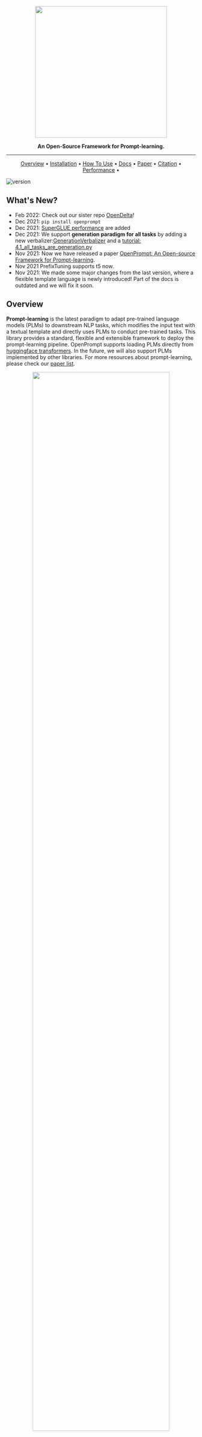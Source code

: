 

<div align="center">

<img src="https://z3.ax1x.com/2021/11/11/IwED0K.png" width="350px">
  
**An Open-Source Framework for Prompt-learning.**

------

<p align="center">
  <a href="#Overview">Overview</a> •
  <a href="#installation">Installation</a> •
  <a href="#use-openprompt">How To Use</a> •
  <a href="https://thunlp.github.io/OpenPrompt/">Docs</a> • 
  <a href="https://arxiv.org/abs/2111.01998">Paper</a> •  
  <a href="#citation">Citation</a> •
  <a href="https://github.com/thunlp/OpenPrompt/tree/main/results/">Performance</a> •
</p>

</div>

![version](https://img.shields.io/badge/version-v0.1.2-blue)




## What's New?

- Feb 2022: Check out our sister repo [OpenDelta](https://github.com/thunlp/OpenDelta)!
- Dec 2021: `pip install openprompt`
- Dec 2021: [SuperGLUE performance](https://github.com/thunlp/OpenPrompt/tree/main/results) are added 
- Dec 2021: We support **generation paradigm for all tasks** by adding a new verbalizer:[GenerationVerbalizer](https://github.com/thunlp/OpenPrompt/blob/main/openprompt/prompts/generation_verbalizer.py) and a [tutorial: 4.1_all_tasks_are_generation.py](https://github.com/thunlp/OpenPrompt/blob/main/tutorial/4.1_all_tasks_are_generation.py)
- Nov 2021: Now we have released a paper [OpenPrompt: An Open-source Framework for Prompt-learning](https://arxiv.org/abs/2111.01998).
- Nov 2021 PrefixTuning supports t5 now.
- Nov 2021: We made some major changes from the last version, where a flexible template language is newly introduced! Part of the docs is outdated and we will fix it soon. 


## Overview

**Prompt-learning** is the latest paradigm to adapt pre-trained language models (PLMs) to downstream NLP tasks, which modifies the input text with a textual template and directly uses PLMs to conduct pre-trained tasks. This library provides a standard, flexible and extensible framework to deploy the prompt-learning pipeline. OpenPrompt supports loading PLMs directly from [huggingface transformers](https://github.com/huggingface/transformers). In the future, we will also support PLMs implemented by other libraries. For more resources about prompt-learning, please check our [paper list](https://github.com/thunlp/PromptPapers).

<div align="center">


<img src="https://z3.ax1x.com/2021/11/03/IAdT3D.png" width="85%" align="center"/>

</div>



## What Can You Do via OpenPrompt?



![demo](docs/source/demo.gif)



- Use the implementations of current prompt-learning approaches.* We have implemented various of prompting methods, including templating, verbalizing and optimization strategies under a unified standard. You can easily call and understand these methods.
- *Design your own prompt-learning work.* With the extensibility of OpenPrompt, you can quickly practice your prompt-learning ideas.



## Installation

### Using Pip

Our repo is tested on Python 3.6+ and PyTorch 1.8.1+, install OpenPrompt using pip as follows:


```shell
pip install openprompt
```

To play with the latest features, you can also install OpenPrompt from the source.

### Using Git  

Clone the repository from github: 

```shell
git clone https://github.com/thunlp/OpenPrompt.git
cd OpenPrompt
pip install -r requirements.txt
python setup.py install
```

Modify the code

```
python setup.py develop
```



## Use OpenPrompt

### Base Concepts

A  `PromptModel`  object contains a `PLM`, a (or multiple) `Template`  and a (or multiple) `Verbalizer`, where the `Template` class is defined to wrap the original input with templates, and the `Verbalizer` class is to construct a projection between labels and target words in the current vocabulary. And a `PromptModel`  object practically participates in training and inference. 

### Introduction by a Simple Example

With the modularity and flexibility of OpenPrompt, you can easily develop a prompt-learning pipeline.

#### Step 1: Define a task

The first step is to determine the current NLP task, think about what’s your data looks like and what do you want from the data! That is, the essence of this step is to determine the `classses` and the `InputExample` of the task. For simplicity, we use Sentiment Analysis as an example. tutorial_task.

```python
from openprompt.data_utils import InputExample
classes = [ # There are two classes in Sentiment Analysis, one for negative and one for positive
    "negative",
    "positive"
]
dataset = [ # For simplicity, there's only two examples
    # text_a is the input text of the data, some other datasets may have multiple input sentences in one example.
    InputExample(
        guid = 0,
        text_a = "Albert Einstein was one of the greatest intellects of his time.",
    ),
    InputExample(
        guid = 1,
        text_a = "The film was badly made.",
    ),
]
```



#### Step 2: Define a Pre-trained Language Models (PLMs) as backbone.

Choose a PLM to support your task. Different models have different attributes, we encourge you to use OpenPrompt to explore the potential of various PLMs. OpenPrompt is compatible with models on [huggingface](https://huggingface.co/transformers/).

```python
from openprompt.plms import load_plm
plm, tokenizer, model_config, WrapperClass = load_plm("bert", "bert-base-cased")
```



#### Step 3: Define a Template.

A `Template` is a modifier of the original input text, which is also one of the most important modules in prompt-learning. 
We have defined `text_a` in Step 1.

```python
from openprompt.prompts import ManualTemplate
promptTemplate = ManualTemplate(
    text = '{"placeholder":"text_a"} It was {"mask"}',
    tokenizer = tokenizer,
)
```



#### Step 4: Define a Verbalizer

A `Verbalizer` is another important (but not neccessary) in prompt-learning,which projects the original labels (we have defined them as `classes`, remember?) to a set of label words. Here is an example that we project the `negative` class to the word bad, and project the `positive` class to the words good, wonderful, great.

```python
from openprompt.prompts import ManualVerbalizer
promptVerbalizer = ManualVerbalizer(
    classes = classes,
    label_words = {
        "negative": ["bad"],
        "positive": ["good", "wonderful", "great"],
    },
    tokenizer = tokenizer,
)
```



#### Step 5: Combine them into a PromptModel

Given the task, now we have a `PLM`, a `Template` and a `Verbalizer`, we combine them into a `PromptModel`. Note that although the example naively combine the three modules, you can actually define some complicated interactions among them.

```python
from openprompt import PromptForClassification
promptModel = PromptForClassification(
    template = promptTemplate,
    plm = plm,
    verbalizer = promptVerbalizer,
)
```

#### Step 6: Define a DataLoader

A ``PromptDataLoader`` is basically a prompt version of pytorch Dataloader, which also includes a ``Tokenizer``, a ``Template`` and a ``TokenizerWrapper``.

```python

    from openprompt import PromptDataLoader
    data_loader = PromptDataLoader(
        dataset = dataset,
        tokenizer = tokenizer, 
        template = promptTemplate, 
        tokenizer_wrapper_class=WrapperClass,
    )
```

#### Step 7: Train and inference

Done! We can conduct training and inference the same as other processes in Pytorch.


```python
    import torch
    
    # making zero-shot inference using pretrained MLM with prompt
    promptModel.eval()
    with torch.no_grad():
        for batch in data_loader:
            logits = promptModel(batch)
            preds = torch.argmax(logits, dim = -1)
            print(classes[preds])
    # predictions would be 1, 0 for classes 'positive', 'negative'
```

Please refer to our [tutorial scripts](https://github.com/thunlp/OpenPrompt/tree/main/tutorial), and [documentation](https://thunlp.github.io/OpenPrompt/) for more details.

## Datasets

We provide a series of download scripts in the `dataset/` folder, feel free to use them to download benchmarks.

## Performance Report
There are too many possible combinations powered by OpenPrompt. We are trying our best
to test the performance of different methods as soon as possible. The performance will be constantly updated into the [Tables](https://github.com/thunlp/OpenPrompt/tree/main/results/).
We also encourage the users to find the best hyper-parameters for their own tasks and report the results by making pull request.

## Known Issues
Major improvement/enhancement in future.

- We made some major changes from the last version, so part of the docs is outdated. We will fix it soon.

## Citation
Please cite our paper if you use OpenPrompt in your work

```bibtex
@article{ding2021openprompt,
  title={OpenPrompt: An Open-source Framework for Prompt-learning},
  author={Ding, Ning and Hu, Shengding and Zhao, Weilin and Chen, Yulin and Liu, Zhiyuan and Zheng, Hai-Tao and Sun, Maosong},
  journal={arXiv preprint arXiv:2111.01998},
  year={2021}
}
```
## Contributors

<!-- Copy-paste in your Readme.md file -->

<a href="https://github.com/thunlp/OpenPrompt/graphs/contributors">
  <img src="https://contrib.rocks/image?repo=thunlp/OpenPrompt" />
</a>

We thank all the  contributors to this project, more contributors are welcome!
 

